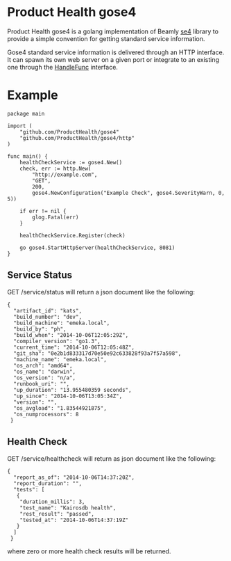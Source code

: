 # Product Health gose4
Product Health gose4 is a golang implementation of Beamly [se4](https://github.com/beamly/SE4) library to provide
a simple convention for getting standard service information.

Gose4 standard service information is delivered through an HTTP interface.  It can spawn its own web server on a given
port or integrate to an existing one through the [HandleFunc](http://golang.org/pkg/net/http/#HandlerFunc) interface.

# Example

    package main

    import (
    	"github.com/ProductHealth/gose4"
    	"github.com/ProductHealth/gose4/http"
    )

    func main() {
    	healthCheckService := gose4.New()
    	check, err := http.New(
    		"http://example.com",
    		"GET",
    		200,
    		gose4.NewConfiguration("Example Check", gose4.SeverityWarn, 0, 5))

    	if err != nil {
    		glog.Fatal(err)
    	}

    	healthCheckService.Register(check)

    	go gose4.StartHttpServer(healthCheckService, 8081)
    }

## Service Status

GET /service/status will return a json document like the following:

    {
      "artifact_id": "kats",
      "build_number": "dev",
      "build_machine": "emeka.local",
      "build_by": "ph",
      "build_when": "2014-10-06T12:05:29Z",
      "compiler_version": "go1.3",
      "current_time": "2014-10-06T12:05:48Z",
      "git_sha": "0e2b1d833317d70e50e92c633828f93a7f57a598",
      "machine_name": "emeka.local",
      "os_arch": "amd64",
      "os_name": "darwin",
      "os_version": "n/a",
      "runbook_uri": "",
      "up_duration": "13.955480359 seconds",
      "up_since": "2014-10-06T13:05:34Z",
      "version": "",
      "os_avgload": "1.83544921875",
      "os_numprocessors": 8
     }

## Health Check

GET /service/healthcheck will return as json document like the following:

    {
      "report_as_of": "2014-10-06T14:37:20Z",
      "report_duration": "",
      "tests": [
       {
        "duration_millis": 3,
        "test_name": "Kairosdb health",
        "rest_result": "passed",
        "tested_at": "2014-10-06T14:37:19Z"
       }
      ]
     }

where zero or more health check results will be returned.